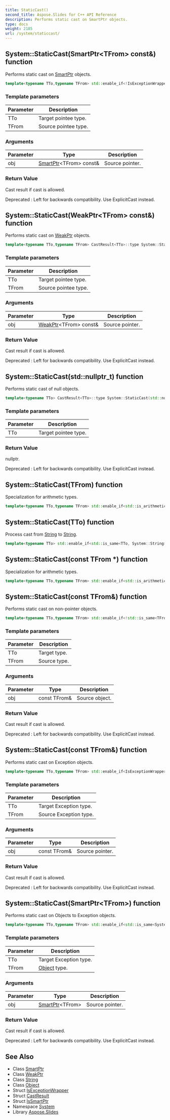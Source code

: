 ```yaml
---
title: StaticCast()
second_title: Aspose.Slides for C++ API Reference
description: Performs static cast on SmartPtr objects.
type: docs
weight: 2185
url: /system/staticcast/
---
```

## System::StaticCast(SmartPtr\<TFrom\> const\&) function


Performs static cast on [SmartPtr](../smartptr/) objects.

```cpp
template<typename TTo,typename TFrom> std::enable_if<!IsExceptionWrapper<TTo>::value, typenameCastResult<TTo>::type>::type System::StaticCast(SmartPtr<TFrom> const &obj)
```


### Template parameters

| Parameter | Description |
| --- | --- |
| TTo | Target pointee type. |
| TFrom | Source pointee type. |

### Arguments

| Parameter | Type | Description |
| --- | --- | --- |
| obj | [SmartPtr](../smartptr/)\<TFrom\> const\& | Source pointer. |

### Return Value

Cast result if cast is allowed.

Deprecated
:   Left for backwards compatibility. Use ExplicitCast instead.

## System::StaticCast(WeakPtr\<TFrom\> const\&) function


Performs static cast on [WeakPtr](../weakptr/) objects.

```cpp
template<typename TTo,typename TFrom> CastResult<TTo>::type System::StaticCast(WeakPtr<TFrom> const &obj)
```


### Template parameters

| Parameter | Description |
| --- | --- |
| TTo | Target pointee type. |
| TFrom | Source pointee type. |

### Arguments

| Parameter | Type | Description |
| --- | --- | --- |
| obj | [WeakPtr](../weakptr/)\<TFrom\> const\& | Source pointer. |

### Return Value

Cast result if cast is allowed.

Deprecated
:   Left for backwards compatibility. Use ExplicitCast instead.

## System::StaticCast(std::nullptr_t) function


Performs static cast of null objects.

```cpp
template<typename TTo> CastResult<TTo>::type System::StaticCast(std::nullptr_t)
```


### Template parameters

| Parameter | Description |
| --- | --- |
| TTo | Target pointee type. |

### Return Value

nullptr.

Deprecated
:   Left for backwards compatibility. Use ExplicitCast instead.

## System::StaticCast(TFrom) function


Specialization for arithmetic types.

```cpp
template<typename TTo,typename TFrom> std::enable_if<std::is_arithmetic<TFrom>::value, TTo>::type System::StaticCast(TFrom value)
```

## System::StaticCast(TTo) function


Process cast from [String](../string/) to [String](../string/).

```cpp
template<typename TTo> std::enable_if<std::is_same<TTo, System::String>::value, TTo>::type System::StaticCast(TTo value)
```

## System::StaticCast(const TFrom *) function


Specialization for arithmetic types.

```cpp
template<typename TTo,typename TFrom> std::enable_if<std::is_arithmetic<TFrom>::value, TTo>::type System::StaticCast(const TFrom *value)
```

## System::StaticCast(const TFrom\&) function


Performs static cast on non-pointer objects.

```cpp
template<typename TTo,typename TFrom> std::enable_if<!std::is_same<TFrom, System::String>::value &&!IsExceptionWrapper<TFrom>::value &&!IsSmartPtr<TFrom>::value &&!std::is_arithmetic<TFrom>::value, TTo>::type System::StaticCast(const TFrom &obj)
```


### Template parameters

| Parameter | Description |
| --- | --- |
| TTo | Target type. |
| TFrom | Source type. |

### Arguments

| Parameter | Type | Description |
| --- | --- | --- |
| obj | const TFrom\& | Source object. |

### Return Value

Cast result if cast is allowed.

Deprecated
:   Left for backwards compatibility. Use ExplicitCast instead.

## System::StaticCast(const TFrom\&) function


Performs static cast on Exception objects.

```cpp
template<typename TTo,typename TFrom> std::enable_if<IsExceptionWrapper<TFrom>::value &&IsExceptionWrapper<TTo>::value &&(std::is_convertible<TTo, TFrom>::value||std::is_base_of<TTo, TFrom>::value), TTo>::type System::StaticCast(const TFrom &obj)
```


### Template parameters

| Parameter | Description |
| --- | --- |
| TTo | Target Exception type. |
| TFrom | Source Exception type. |

### Arguments

| Parameter | Type | Description |
| --- | --- | --- |
| obj | const TFrom\& | Source pointer. |

### Return Value

Cast result if cast is allowed.

Deprecated
:   Left for backwards compatibility. Use ExplicitCast instead.

## System::StaticCast(SmartPtr\<TFrom\>) function


Performs static cast on Objects to Exception objects.

```cpp
template<typename TTo,typename TFrom> std::enable_if<std::is_same<System::Object, TFrom>::value &&IsExceptionWrapper<TTo>::value, TTo>::type System::StaticCast(SmartPtr<TFrom> obj) noexcept
```


### Template parameters

| Parameter | Description |
| --- | --- |
| TTo | Target Exception type. |
| TFrom | [Object](../object/) type. |

### Arguments

| Parameter | Type | Description |
| --- | --- | --- |
| obj | [SmartPtr](../smartptr/)\<TFrom\> | Source pointer. |

### Return Value

Cast result if cast is allowed.

Deprecated
:   Left for backwards compatibility. Use ExplicitCast instead.

## See Also

* Class [SmartPtr](../smartptr/)
* Class [WeakPtr](../weakptr/)
* Class [String](../string/)
* Class [Object](../object/)
* Struct [IsExceptionWrapper](../isexceptionwrapper/)
* Struct [CastResult](../castresult/)
* Struct [IsSmartPtr](../issmartptr/)
* Namespace [System](../)
* Library [Aspose.Slides](../../)